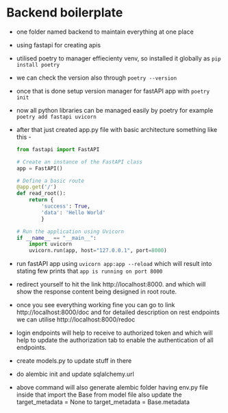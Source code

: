 # Backend boilerplate

- one folder named backend to maintain everything at one place
- using fastapi for creating apis
- utilised poetry to manager effiecienty venv, so installed it globally as `pip install poetry`
- we can check the version also through `poetry --version`
- once that is done setup version manager for fastAPI app with `poetry init`
- now all python libraries can be managed easily by poetry for example `poetry add fastapi uvicorn`
- after that just created app.py file with basic architecture something like this - 

    ```python
    from fastapi import FastAPI

    # Create an instance of the FastAPI class
    app = FastAPI()

    # Define a basic route
    @app.get('/')
    def read_root():
        return {
            'success': True,
            'data': 'Hello World'
            }

    # Run the application using Uvicorn
    if __name__ == "__main__":
        import uvicorn
        uvicorn.run(app, host="127.0.0.1", port=8000)


    ```
- run fastAPI app using `uvicorn app:app --reload` which will result into stating few prints that `app is running on port 8000`
- redirect yourself to hit the link http://localhost:8000. and which will show the response content being designed in root route.
- once you see everything working fine you can go to link http://localhost:8000/doc and for detailed description on rest endpoints we can utilise http://localhost:8000/redoc
- login endpoints will help to receive to authorized token and which will help to update the authorization tab to enable the authentication of all endpoints.




- create models.py to update stuff in there
- do alembic init and update sqlalchemy.url
- above command will also generate alembic folder having env.py file
inside that import the Base from model file
also update the  target_metadata = None to target_metadata = Base.metadata